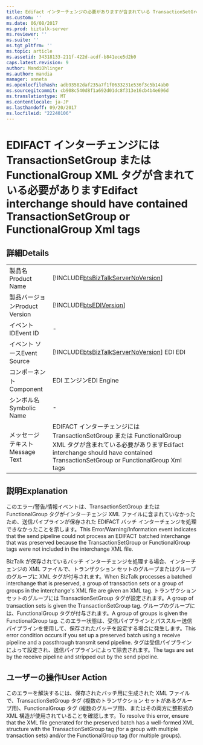 ```yaml
---
title: Edifact インターチェンジの必要がありますが含まれている TransactionSetGroup または FunctionalGroup Xml タグ |Microsoft ドキュメント
ms.custom: ''
ms.date: 06/08/2017
ms.prod: biztalk-server
ms.reviewer: ''
ms.suite: ''
ms.tgt_pltfrm: ''
ms.topic: article
ms.assetid: 34318133-211f-422d-acdf-b841ece5d2b0
caps.latest.revision: 9
author: MandiOhlinger
ms.author: mandia
manager: anneta
ms.openlocfilehash: adb93582daf235a7f1f0633231e536f3c5b14ab0
ms.sourcegitcommit: cb908c540d8f1a692d01dc8f313e16cb4b4e696d
ms.translationtype: MT
ms.contentlocale: ja-JP
ms.lasthandoff: 09/20/2017
ms.locfileid: "22240106"
---
```

# <a name="edifact-interchange-should-have-contained-transactionsetgroup-or-functionalgroup-xml-tags"></a><span data-ttu-id="0b2b2-102">EDIFACT インターチェンジには TransactionSetGroup または FunctionalGroup XML タグが含まれている必要があります</span><span class="sxs-lookup"><span data-stu-id="0b2b2-102">Edifact interchange should have contained TransactionSetGroup or FunctionalGroup Xml tags</span></span>
## <a name="details"></a><span data-ttu-id="0b2b2-103">詳細</span><span class="sxs-lookup"><span data-stu-id="0b2b2-103">Details</span></span>  
  
|||  
|-|-|  
|<span data-ttu-id="0b2b2-104">製品名</span><span class="sxs-lookup"><span data-stu-id="0b2b2-104">Product Name</span></span>|[!INCLUDE[btsBizTalkServerNoVersion](../includes/btsbiztalkservernoversion-md.md)]|  
|<span data-ttu-id="0b2b2-105">製品バージョン</span><span class="sxs-lookup"><span data-stu-id="0b2b2-105">Product Version</span></span>|[!INCLUDE[btsEDIVersion](../includes/btsediversion-md.md)]|  
|<span data-ttu-id="0b2b2-106">イベント ID</span><span class="sxs-lookup"><span data-stu-id="0b2b2-106">Event ID</span></span>|-|  
|<span data-ttu-id="0b2b2-107">イベント ソース</span><span class="sxs-lookup"><span data-stu-id="0b2b2-107">Event Source</span></span>|[!INCLUDE[btsBizTalkServerNoVersion](../includes/btsbiztalkservernoversion-md.md)]<span data-ttu-id="0b2b2-108"> EDI</span><span class="sxs-lookup"><span data-stu-id="0b2b2-108"> EDI</span></span>|  
|<span data-ttu-id="0b2b2-109">コンポーネント</span><span class="sxs-lookup"><span data-stu-id="0b2b2-109">Component</span></span>|<span data-ttu-id="0b2b2-110">EDI エンジン</span><span class="sxs-lookup"><span data-stu-id="0b2b2-110">EDI Engine</span></span>|  
|<span data-ttu-id="0b2b2-111">シンボル名</span><span class="sxs-lookup"><span data-stu-id="0b2b2-111">Symbolic Name</span></span>|-|  
|<span data-ttu-id="0b2b2-112">メッセージ テキスト</span><span class="sxs-lookup"><span data-stu-id="0b2b2-112">Message Text</span></span>|<span data-ttu-id="0b2b2-113">EDIFACT インターチェンジには TransactionSetGroup または FunctionalGroup XML タグが含まれている必要があります</span><span class="sxs-lookup"><span data-stu-id="0b2b2-113">Edifact interchange should have contained TransactionSetGroup or FunctionalGroup Xml tags</span></span>|  
  
## <a name="explanation"></a><span data-ttu-id="0b2b2-114">説明</span><span class="sxs-lookup"><span data-stu-id="0b2b2-114">Explanation</span></span>  
 <span data-ttu-id="0b2b2-115">このエラー/警告/情報イベントは、TransactionSetGroup または FunctionalGroup タグがインターチェンジ XML ファイルに含まれていなかったため、送信パイプラインが保存された EDIFACT バッチ インターチェンジを処理できなかったことを示します。</span><span class="sxs-lookup"><span data-stu-id="0b2b2-115">This Error/Warning/Information event indicates that the send pipeline could not process an EDIFACT batched interchange that was preserved because the TransactionSetGroup or FunctionalGroup tags were not included in the interchange XML file.</span></span>  
  
 <span data-ttu-id="0b2b2-116">BizTalk が保存されているバッチ インターチェンジを処理する場合、インターチェンジの XML ファイルで、トランザクション セットのグループまたはグループのグループに XML タグが付与されます。</span><span class="sxs-lookup"><span data-stu-id="0b2b2-116">When BizTalk processes a batched interchange that is preserved, a group of transaction sets or a group of groups in the interchange's XML file are given an XML tag.</span></span> <span data-ttu-id="0b2b2-117">トランザクション セットのグループには TransactionSetGroup タグが設定されます。</span><span class="sxs-lookup"><span data-stu-id="0b2b2-117">A group of transaction sets is given the TransactionSetGroup tag.</span></span> <span data-ttu-id="0b2b2-118">グループのグループには、FunctionalGroup タグが付与されます。</span><span class="sxs-lookup"><span data-stu-id="0b2b2-118">A group of groups is given the FunctionalGroup tag.</span></span> <span data-ttu-id="0b2b2-119">このエラー状態は、受信パイプラインとパススルー送信パイプラインを使用して、保存されたバッチを設定する場合に発生します。</span><span class="sxs-lookup"><span data-stu-id="0b2b2-119">This error condition occurs if you set up a preserved batch using a receive pipeline and a passthrough transmit send pipeline.</span></span> <span data-ttu-id="0b2b2-120">タグは受信パイプラインによって設定され、送信パイプラインによって除去されます。</span><span class="sxs-lookup"><span data-stu-id="0b2b2-120">The tags are set by the receive pipeline and stripped out by the send pipeline.</span></span>  
  
## <a name="user-action"></a><span data-ttu-id="0b2b2-121">ユーザーの操作</span><span class="sxs-lookup"><span data-stu-id="0b2b2-121">User Action</span></span>  
 <span data-ttu-id="0b2b2-122">このエラーを解決するには、保存されたバッチ用に生成された XML ファイルで、TransactionSetGroup タグ (複数のトランザクション セットがあるグループ用)、FunctionalGroup タグ (複数のグループ用)、またはその両方に整形式の XML 構造が使用されていることを確認します。</span><span class="sxs-lookup"><span data-stu-id="0b2b2-122">To resolve this error, ensure that the XML file generated for the preserved batch has a well-formed XML structure with the TransactionSetGroup tag (for a group with multiple transaction sets) and/or the FunctionalGroup tag (for multiple groups).</span></span>